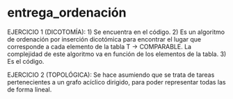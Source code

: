 # entrega_ordenación

EJERCICIO 1 (DICOTOMÍA): 
			1) Se encuentra en el código.
			2) Es un algoritmo de ordenación por inserción dicotómica para encontrar el lugar que corresponde a cada elemento de la 
			tabla T -> COMPARABLE. La complejidad de este algoritmo va en función de los elementos de la tabla.
			3) Es el código.

EJERCICIO 2 (TOPOLÓGICA): Se hace asumiendo que se trata de tareas pertenecientes a un grafo acíclico dirigido, para poder representar todas las
			de forma lineal.

 
 
